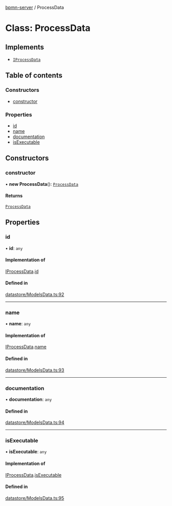 [bpmn-server](../readme.md) / ProcessData

# Class: ProcessData

## Implements

- [`IProcessData`](../interfaces/IProcessData.md)

## Table of contents

### Constructors

- [constructor](ProcessData.md#constructor)

### Properties

- [id](ProcessData.md#id)
- [name](ProcessData.md#name)
- [documentation](ProcessData.md#documentation)
- [isExecutable](ProcessData.md#isexecutable)

## Constructors

### constructor

• **new ProcessData**(): [`ProcessData`](ProcessData.md)

#### Returns

[`ProcessData`](ProcessData.md)

## Properties

### id

• **id**: `any`

#### Implementation of

[IProcessData](../interfaces/IProcessData.md).[id](../interfaces/IProcessData.md#id)

#### Defined in

[datastore/ModelsData.ts:92](https://github.com/bpmnServer/bpmn-server/blob/67a073b/src/datastore/ModelsData.ts#L92)

___

### name

• **name**: `any`

#### Implementation of

[IProcessData](../interfaces/IProcessData.md).[name](../interfaces/IProcessData.md#name)

#### Defined in

[datastore/ModelsData.ts:93](https://github.com/bpmnServer/bpmn-server/blob/67a073b/src/datastore/ModelsData.ts#L93)

___

### documentation

• **documentation**: `any`

#### Defined in

[datastore/ModelsData.ts:94](https://github.com/bpmnServer/bpmn-server/blob/67a073b/src/datastore/ModelsData.ts#L94)

___

### isExecutable

• **isExecutable**: `any`

#### Implementation of

[IProcessData](../interfaces/IProcessData.md).[isExecutable](../interfaces/IProcessData.md#isexecutable)

#### Defined in

[datastore/ModelsData.ts:95](https://github.com/bpmnServer/bpmn-server/blob/67a073b/src/datastore/ModelsData.ts#L95)
